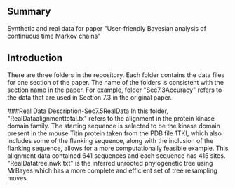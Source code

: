 Summary
--------------------
Synthetic and real data for paper "User-friendly Bayesian analysis of continuous time Markov chains"

Introduction
-------------------
There are three folders in the repository. Each folder contains the data files for one section of the paper. The name of the folders is consistent with the section name in the paper. For example, folder "Sec7.3Accuracy" refers to the data that are used in Section 7.3 in the original paper. 

###Real Data Description-Sec7.5RealData
In this folder, "RealDataalignmenttotal.tx" refers to the alignment in the protein kinase domain family. The starting sequence is selected to be the kinase domain present in the mouse Titin protein taken from the PDB file 1TKI, which also includes some of the flanking sequence, along with the inclusion of the flanking sequence, allows for a more computationally feasible example. This alignment data contained 641 sequences and each sequence has 415 sites. "RealDatatree.nwk.txt" is the inferred unrooted phylogenetic tree using MrBayes which has a more complete and efficient set of tree resampling moves.


